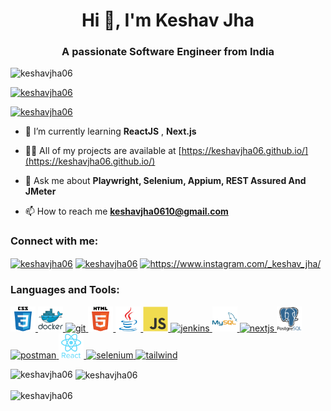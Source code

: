 <h1 align="center">Hi 👋, I'm Keshav Jha</h1>
<h3 align="center">A passionate Software Engineer from India</h3>

<p align="left"> <img src="https://komarev.com/ghpvc/?username=keshavjha06&label=Profile%20views&color=0e75b6&style=flat" alt="keshavjha06" /> </p>

<p align="left"> <a href="https://github.com/ryo-ma/github-profile-trophy"><img src="https://github-profile-trophy.vercel.app/?username=keshavjha06" alt="keshavjha06" /></a> </p>

<p align="left"> <a href="https://twitter.com/keshavjha06" target="blank"><img src="https://img.shields.io/twitter/follow/keshavjha06?logo=twitter&style=for-the-badge" alt="keshavjha06" /></a> </p>

- 🌱 I’m currently learning **ReactJS** , **Next.js**

- 👨‍💻 All of my projects are available at [https://keshavjha06.github.io/](https://keshavjha06.github.io/)

- 💬 Ask me about **Playwright, Selenium, Appium, REST Assured And JMeter**

- 📫 How to reach me **keshavjha0610@gmail.com**

<h3 align="left">Connect with me:</h3>
<p align="left">
<a href="https://twitter.com/keshavjha06" target="blank"><img align="center" src="https://raw.githubusercontent.com/rahuldkjain/github-profile-readme-generator/master/src/images/icons/Social/twitter.svg" alt="keshavjha06" height="30" width="40" /></a>
<a href="https://linkedin.com/in/keshavjha06" target="blank"><img align="center" src="https://raw.githubusercontent.com/rahuldkjain/github-profile-readme-generator/master/src/images/icons/Social/linked-in-alt.svg" alt="keshavjha06" height="30" width="40" /></a>
<a href="https://www.instagram.com/_keshav_jha/" target="blank"><img align="center" src="https://raw.githubusercontent.com/rahuldkjain/github-profile-readme-generator/master/src/images/icons/Social/instagram.svg" alt="https://www.instagram.com/_keshav_jha/" height="30" width="40" /></a>
</p>

<h3 align="left">Languages and Tools:</h3>
<p align="left"> <a href="https://www.w3schools.com/css/" target="_blank" rel="noreferrer"> <img src="https://raw.githubusercontent.com/devicons/devicon/master/icons/css3/css3-original-wordmark.svg" alt="css3" width="40" height="40"/> </a> <a href="https://www.docker.com/" target="_blank" rel="noreferrer"> <img src="https://raw.githubusercontent.com/devicons/devicon/master/icons/docker/docker-original-wordmark.svg" alt="docker" width="40" height="40"/> </a> <a href="https://git-scm.com/" target="_blank" rel="noreferrer"> <img src="https://www.vectorlogo.zone/logos/git-scm/git-scm-icon.svg" alt="git" width="40" height="40"/> </a> <a href="https://www.w3.org/html/" target="_blank" rel="noreferrer"> <img src="https://raw.githubusercontent.com/devicons/devicon/master/icons/html5/html5-original-wordmark.svg" alt="html5" width="40" height="40"/> </a> <a href="https://www.java.com" target="_blank" rel="noreferrer"> <img src="https://raw.githubusercontent.com/devicons/devicon/master/icons/java/java-original.svg" alt="java" width="40" height="40"/> </a> <a href="https://developer.mozilla.org/en-US/docs/Web/JavaScript" target="_blank" rel="noreferrer"> <img src="https://raw.githubusercontent.com/devicons/devicon/master/icons/javascript/javascript-original.svg" alt="javascript" width="40" height="40"/> </a> <a href="https://www.jenkins.io" target="_blank" rel="noreferrer"> <img src="https://www.vectorlogo.zone/logos/jenkins/jenkins-icon.svg" alt="jenkins" width="40" height="40"/> </a> <a href="https://www.mysql.com/" target="_blank" rel="noreferrer"> <img src="https://raw.githubusercontent.com/devicons/devicon/master/icons/mysql/mysql-original-wordmark.svg" alt="mysql" width="40" height="40"/> </a> <a href="https://nextjs.org/" target="_blank" rel="noreferrer"> <img src="https://cdn.worldvectorlogo.com/logos/nextjs-2.svg" alt="nextjs" width="40" height="40"/> </a> </a> <a href="https://www.postgresql.org" target="_blank" rel="noreferrer"> <img src="https://raw.githubusercontent.com/devicons/devicon/master/icons/postgresql/postgresql-original-wordmark.svg" alt="postgresql" width="40" height="40"/> </a> <a href="https://postman.com" target="_blank" rel="noreferrer"> <img src="https://www.vectorlogo.zone/logos/getpostman/getpostman-icon.svg" alt="postman" width="40" height="40"/> </a> <a href="https://reactjs.org/" target="_blank" rel="noreferrer"> <img src="https://raw.githubusercontent.com/devicons/devicon/master/icons/react/react-original-wordmark.svg" alt="react" width="40" height="40"/> </a> <a href="https://www.selenium.dev" target="_blank" rel="noreferrer"> <img src="https://raw.githubusercontent.com/detain/svg-logos/780f25886640cef088af994181646db2f6b1a3f8/svg/selenium-logo.svg" alt="selenium" width="40" height="40"/> </a> <a href="https://tailwindcss.com/" target="_blank" rel="noreferrer"> <img src="https://www.vectorlogo.zone/logos/tailwindcss/tailwindcss-icon.svg" alt="tailwind" width="40" height="40"/> </a> </p>

<p><img align="left" src="https://github-readme-stats.vercel.app/api/top-langs?username=keshavjha06&show_icons=true&locale=en&layout=compact" alt="keshavjha06" /></p>

<p>&nbsp;<img align="center" src="https://github-readme-stats.vercel.app/api?username=keshavjha06&show_icons=true&locale=en" alt="keshavjha06" /></p>

<p><img align="center" src="https://github-readme-streak-stats.herokuapp.com/?user=keshavjha06&" alt="keshavjha06" /></p>
